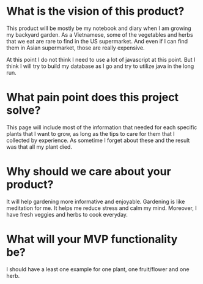 # What is the vision of this product?

This product will be mostly be my notebook and diary when I am growing my backyard garden. As a Vietnamese, some of the vegetables and herbs that we eat are rare to find in the US supermarket. And even if I can find them in Asian supermarket, those are really expensive. 

At this point I do not think I need to use a lot of javascript at this point. But I think I will try to build my database as I go and try to utilize java in the long run. 

# What pain point does this project solve?

This page will include most of the information that needed for each specific plants that I want to grow, as long as the tips to care for them that I collected by experience. As sometime I forget about these and the result was that all my plant died. 

# Why should we care about your product?

It will help gardening more informative and enjoyable. Gardening is like meditation for me. It helps me reduce stress and calm my mind. Moreover, I have fresh veggies and herbs to cook everyday. 

# What will your MVP functionality be?

I should have a least one example for one plant, one fruit/flower and one herb. 

